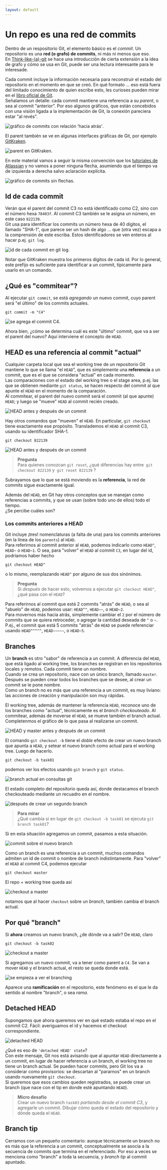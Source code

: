 ```yaml
---
layout: default
---
```


# Un repo es una red de commits
Dentro de un respositorio Git, el elemento básico es el _commit_. Un repositorio es una **red (o grafo) de commits**, ni más ni menos que eso.  
En [Think-like-(a)-git](http://think-like-a-git.net/) se hace una introducción de cierta extensión a la idea de grafo y cómo se usa en Git, puede ser una lectura interesante para le interesade.

Cada commit incluye la información necesaria para reconstruir el estado del repositorio en el momento en que se creó. En qué formato ... eso está fuera del limitado conocimiento de quien escribe esto, les curioses pueden mirar en el [libro oficial de Git](https://git-scm.com/book/en/v2/Getting-Started-What-is-Git%3F).  
Señalamos un detalle: cada commit mantiene una referencia a su _parent_, o sea al commit "anterior". Por eso algunos gráficos, que están concebidos con una visión ligada a la implementación de Git, la conexión pareciera estar "al revés".

![gráfico de commits con relación 'hacia atrás'](./images/commits-backward-relation.jpg).

El parent también se ve en algunas interfaces gráficas de Git, por ejemplo [GitKraken](https://www.gitkraken.com/).

![parent en GitKraken](./images/commit-parent-in-git-kraken.jpg).

En este material vamos a seguir la misma convención que los [tutoriales de Atlassian](https://www.atlassian.com/git/tutorials) y no vamos a poner ninguna flecha, asumiendo que el tiempo va de izquierda a derecha salvo aclaración explícita.

![gráfico de commits sin flechas](./images/commits-graph-without-arrow.jpg).


## Id de cada commit
Verán que el parent del commit C3 no está identificado como C2, sino con el número hexa `78403f`. Al commit C3 también se le asigna un número, en este caso `822139`.  
Git usa para identificar los commits un número hexa de 40 dígitos, el llamado "SHA-1", que parece ser un hash de algo ... que (otra vez) escapa a la comprensión de este escriba.
Estos identificadores se ven enteros al hacer p.ej. `git log`.

![id de cada commit en git log](./images/commit-ids-in-log.jpg).

Notar que GitKraken muestra los primeros dígitos de cada id. Por lo general, este prefijo es suficiente para identificar a un commit, típicamente para usarlo en un comando.


## ¿Qué es "commitear"?
Al ejecutar `git commit`, se está _agregando_ un nuevo commit, cuyo parent será "el último" de los commits actuales.

``` 
git commit -m "C4"
```
![se agrega el commit C4](./images/add-commit-c4.jpg).

Ahora bien, ¿cómo se determina cuál es este "último" commit, que va a ser el parent del nuevo? Aquí interviene el concepto de `HEAD`.


## HEAD es una referencia al commit "actual"
Cualquier carpeta local que sea el working tree de un repositorio Git mantiene lo que se llama "el `HEAD`", que es simplemente una **referencia** a un commit, que es el que se considera "actual" en cada momento.  
Las comparaciones con el estado del working tree o el stage area, p.ej. las que se obtienen mediante `git status`, se hacen respecto del commit al que apunte el `HEAD` en el momento de la comparación.  
Al commitear, el parent del nuevo commit será el commit (al que apunte) `HEAD`; y luego se "mueve" `HEAD` al commit recién creado.

![HEAD antes y después de un commit](./images/head-after-commit.jpg)

Hay otros comandos que "mueven" el `HEAD`. En particular, `git checkout` tiene exactamente ese propósito. Translademos el `HEAD` al commit C3, usando su identificador SHA-1.

```
git checkout 822139
```

![HEAD antes y después de un commit](./images/checkout-move-head.jpg)

> **Pregunta**  
> Para quienes conozcan `git reset`, ¿qué diferencias hay entre` git checkout 822139` y` git reset 822139` ?

Subrayamos que lo que se está moviendo es la **referencia**, la red de commits sigue exactamente igual.

Además del `HEAD`, en Git hay otros conceptos que se manejan como referencias a commits, y que se usan (sobre todo uno de ellos) todo el tiempo.  
¿Se percibe cuáles son?


### Los commits anteriores a HEAD
Git incluye ¡tres! nomenclaturas (a falta de una) para los commits anteriores (en la línea de los `parents`) al `HEAD`.   
Para referirnos al commit anterior al `HEAD`, podemos indicarlo como `HEAD^`, `HEAD~` o `HEAD~1`. O sea, para "volver" el `HEAD` al commit `C3`, en lugar del id, podríamos haber hecho
```
git checkout HEAD^
```
o lo mismo, reemplazando `HEAD^` por alguno de sus dos sinónimos.

> **Pregunta**  
> Si _después_ de hacer esto, volvemos a ejecutar `git checkout HEAD^`, ¿qué pasa con el `HEAD`?

Para referirnos al commit que está 2 commits "atrás" de `HEAD`, o sea al "abuelo" de `HEAD`, podemos usar: `HEAD^^`, `HEAD~~`, o `HEAD~2`.  
Para movernos más hacia atrás, simplemente cambiar el `2` por el número de commits que se quiera retroceder, o agregar la cantidad deseada de `^` o `~`. P.ej., el commit que está 5 commits "atrás" de `HEAD` se puede referenciar usando `HEAD^^^^^`, `HEAD~~~~~`, o `HEAD~5`.


## Branches
Un **branch** es otro "sabor" de referencia a un commit. A diferencia del `HEAD`, que está ligado al working tree, los branches se registran en los repositorios locales y remotos. Cada commit tiene un nombre.   
Cuando se crea un repositorio, nace con un único branch, llamado `master`. 
Después se pueden crear todos los branches que se desee, al crear un commit se le pone nombre.  
Como un branch no es más que una referencia a un commit, es muy liviano: las acciones de creación y manipulación son muy rápidas.

El working tree, además de mantener la referencia `HEAD`, reconoce uno de los branches como "actual", técnicamente es el _branch checkouteado_.
Al commitear, además de moverse el `HEAD`, se mueve también el branch actual.
Completenmos el gráfico de lo que pasa al realizarse un commit.

![HEAD y master antes y después de un commit](./images/head-and-master-after-commit.jpg)

El comando `git checkout -b` tiene el _doble_ efecto de crear un nuevo branch que apunta a `HEAD`, y setear el nuevo branch como actual para el working tree. Luego de hacerlo.

```
git checkout -b task01
```

podemos ver los efectos usando `git branch` y `git status`.

![branch actual en consultas git](./images/current-branch-in-git-commands.jpg)

El estado completo del repositorio queda así, donde destacamos el branch checkouteado mediante un recuadro en el nombre.  

![después de crear un segundo branch](./images/second-branch-just-created.jpg)

> **Para mirar**  
> ¿Qué cambia si en lugar de `git checkout -b task01` se ejecuta `git branch task01`?

Si en esta situación agregamos un commit, pasamos a esta situación.

![commit sobre el nuevo branch](./images/new-commit-with-two-branches.jpg)

Como un branch es una referencia a un commit, muchos comandos admiten un id de commit o nombre de branch indistintamente. Para "volver" el `HEAD` al commit C4, podemos ejecutar

``` 
git checkout master
```

El repo + working tree queda así

![checkout a master](./images/shift-head-backwards-to-master.jpg)

notamos que al hacer `checkout` sobre un _branch_, también cambia el branch actual.

## Por qué "branch"
Si **ahora** creamos un nuevo branch, ¿de dónde va a salir? De `HEAD`, claro
``` 
git checkout -b task02
```

![checkout a master](./images/create-branch-task02.jpg)

Si agregamos un nuevo commit, va a tener como parent a `C4`. Se van a mover `HEAD` y el branch actual, el resto se queda donde está.

![se empieza a ver el branching](./images/true-branching-starts.jpg)

Aparece una **ramificación** en el repositorio, este fenómeno es el que le da sentido al nombre "branch", o sea _rama_.


## Detached HEAD
Supongamos que ahora queremos ver en qué estado estaba el repo en el commit C2. Fácil: averiguamos el id y hacemos el checkout correspondiente.

![detached HEAD](./images/detached-head.jpg)

¿Qué es eso de `'detached HEAD' state`?  
Con este mensaje, Git nos está avisando que al apuntar `HEAD` directamente a un commit, en lugar de hacer referencia a un branch, el working tree no tiene un branch actual. Se pueden hacer commits, pero Git los va a considerar como provisorios: se descartan al "pararnos" en un branch usando nuevamente `git checkout`.  
Si queremos que esos cambios queden registrados, se puede crear un branch (que nace con el tip en donde esté apuntando `HEAD`).

> **Micro desafío**  
> Crear un nuevo branch `task03` _partiendo desde el commit C3_, y agregarle un commit. Dibujar cómo queda el estado del repositorio y dónde queda el `HEAD`.


## Branch tip
Cerramos con un pequeño comentario: aunque técnicamente un branch no es más que la referencia a un commit, conceptualmente se asocia a la secuencia de commits que termina en el referenciado. Por eso a veces se menciona como "branch" a toda la secuencia, y _branch tip_ al commit apuntado.











